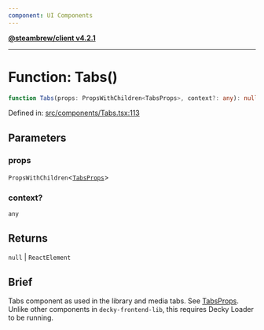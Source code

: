 ```yaml
---
component: UI Components
---
```


[**@steambrew/client v4.2.1**](../README.md)

***

# Function: Tabs()

```ts
function Tabs(props: PropsWithChildren<TabsProps>, context?: any): null | ReactElement
```

Defined in: [src/components/Tabs.tsx:113](https://github.com/SteamClientHomebrew/SDK/blob/main/typescript-packages/client/src/components/Tabs.tsx#L113)

## Parameters

### props

`PropsWithChildren`\<[`TabsProps`](../interfaces/TabsProps.md)\>

### context?

`any`

## Returns

`null` \| `ReactElement`

## Brief

Tabs component as used in the library and media tabs. See [TabsProps](../interfaces/TabsProps.md).
Unlike other components in `decky-frontend-lib`, this requires Decky Loader to be running.
